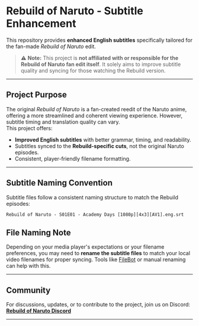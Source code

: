 # Rebuild of Naruto - Subtitle Enhancement

This repository provides **enhanced English subtitles** specifically tailored for the fan-made *Rebuild of Naruto* edit.

> ⚠️ **Note:** This project is **not affiliated with or responsible for the Rebuild of Naruto fan edit itself**. It solely aims to improve subtitle quality and syncing for those watching the Rebuild version.

---

## Project Purpose

The original *Rebuild of Naruto* is a fan-created reedit of the Naruto anime, offering a more streamlined and coherent viewing experience. However, subtitle timing and translation quality can vary.  
This project offers:

- **Improved English subtitles** with better grammar, timing, and readability.
- Subtitles synced to the **Rebuild-specific cuts**, not the original Naruto episodes.
- Consistent, player-friendly filename formatting.

---

## Subtitle Naming Convention

Subtitle files follow a consistent naming structure to match the Rebuild episodes:

```
Rebuild of Naruto - S01E01 - Academy Days [1080p][4x3][AV1].eng.srt
```


## File Naming Note

Depending on your media player's expectations or your filename preferences, you may need to **rename the subtitle files** to match your local video filenames for proper syncing. Tools like [FileBot](https://www.filebot.net/) or manual renaming can help with this.

---

## Community

For discussions, updates, or to contribute to the project, join us on Discord:
**[Rebuild of Naruto Discord](https://discord.gg/yDfYvsDKjR)**

---
